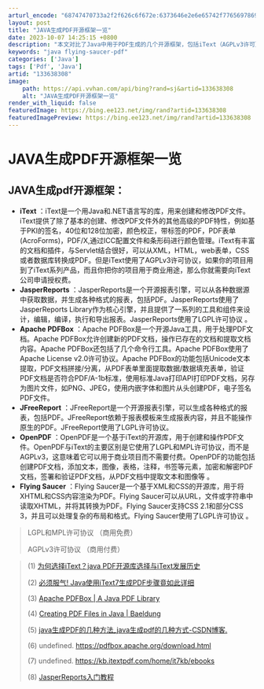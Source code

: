 ```yaml
---
arturl_encode: "68747470733a2f2f626c6f672e:6373646e2e6e65742f77656978696e5f34353838313234382f:61727469636c652f64657461696c732f313333363338333038"
layout: post
title: "JAVA生成PDF开源框架一览"
date: 2023-10-07 14:25:15 +0800
description: "本文对比了Java中用于PDF生成的几个开源框架，包括iText（AGPLv3许可）、JasperR"
keywords: "java flying-saucer-pdf"
categories: ['Java']
tags: ['Pdf', 'Java']
artid: "133638308"
image:
    path: https://api.vvhan.com/api/bing?rand=sj&artid=133638308
    alt: "JAVA生成PDF开源框架一览"
render_with_liquid: false
featuredImage: https://bing.ee123.net/img/rand?artid=133638308
featuredImagePreview: https://bing.ee123.net/img/rand?artid=133638308
---
```


# JAVA生成PDF开源框架一览

## JAVA生成pdf开源框架：

* **iText**
  ：iText是一个用Java和.NET语言写的库，用来创建和修改PDF文件。iText提供了除了基本的创建、修改PDF文件外的其他高级的PDF特性，例如基于PKI的签名，40位和128位加密，颜色校正，带标签的PDF，PDF表单 (AcroForms)，PDF/X,通过ICC配置文件和条形码进行颜色管理。iText有丰富的文档和插件，与Servlet结合很好，可以从XML，HTML，web表单，CSS或者数据库转换成PDF。但是iText使用了AGPLv3许可协议，如果你的项目用到了iText系列产品，而且你把你的项目用于商业用途，那么你就需要向iText公司申请授权费。
* **JasperReports**
  ：JasperReports是一个开源报表引擎，可以从各种数据源中获取数据，并生成各种格式的报表，包括PDF。JasperReports使用了JasperReports Library作为核心引擎，并且提供了一系列的工具和组件来设计，编辑，编译，执行和导出报表。JasperReports使用了LGPL许可协议 。
* **Apache PDFBox**
  ：Apache PDFBox是一个开源Java工具，用于处理PDF文档。Apache PDFBox允许创建新的PDF文档，操作已存在的文档和提取文档内容。Apache PDFBox还包括了几个命令行工具。Apache PDFBox使用了Apache License v2.0许可协议。Apache PDFBox的功能包括Unicode文本提取，PDF文档拼接/分离，从PDF表单里面提取数据/数据填充表单，验证PDF文档是否符合PDF/A-1b标准，使用标准Java打印API打印PDF文档，另存为图片文件，如PNG、JPEG，使用内嵌字体和图片从头创建PDF，电子签名PDF文件。
* **JFreeReport**
  ：JFreeReport是一个开源报表引擎，可以生成各种格式的报表，包括PDF。JFreeReport依赖于报表模板来生成报表内容，并且不能操作原生的PDF。JFreeReport使用了LGPL许可协议。
* **OpenPDF**
  ：OpenPDF是一个基于iText的开源库，用于创建和操作PDF文件。OpenPDF与iText的主要区别是它使用了LGPL和MPL许可协议，而不是AGPLv3，这意味着它可以用于商业项目而不需要付费。OpenPDF的功能包括创建PDF文档，添加文本，图像，表格，注释，书签等元素，加密和解密PDF文档，签署和验证PDF文档，从PDF文档中提取文本和图像等 。
* **Flying Saucer**
  ：Flying Saucer是一个基于XML和CSS的开源库，用于将XHTML和CSS内容渲染为PDF。Flying Saucer可以从URL，文件或字符串中读取XHTML，并将其转换为PDF。Flying Saucer支持CSS 2.1和部分CSS 3，并且可以处理复杂的布局和格式。Flying Saucer使用了LGPL许可协议 。

> LGPL和MPL许可协议 （商用免费）
>   
> AGPLv3许可协议 （商用付费）

> (1)
> [为何选择iText？java PDF开源库选择与iText发展历史](https://zhuanlan.zhihu.com/p/375700748)
>   
> (2)
> [必须服气! Java使用iText7生成PDF步骤竟如此详细](https://zhuanlan.zhihu.com/p/433018692)
>   
> (3)
> [Apache PDFBox | A Java PDF Library](https://pdfbox.apache.org/)
>   
> (4)
> [Creating PDF Files in Java | Baeldung](https://www.baeldung.com/java-pdf-creation)
>   
> (5)
> [java生成PDF的几种方法\_java生成pdf的几种方式-CSDN博客.](https://blog.csdn.net/sand_clock/article/details/85328849)
>   
> (6) undefined. https://pdfbox.apache.org/download.html
>   
> (7) undefined. https://kb.itextpdf.com/home/it7kb/ebooks
>   
> (8)
> [JasperReports入门教程](https://www.cnblogs.com/xyyz120/p/12681245.html)